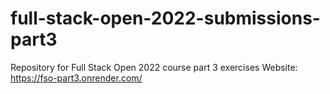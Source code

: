 # full-stack-open-2022-submissions-part3
 Repository for Full Stack Open 2022 course part 3 exercises
Website: https://fso-part3.onrender.com/
